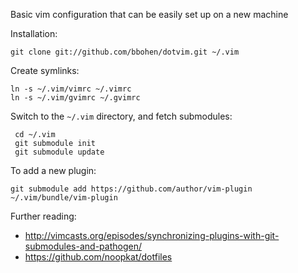 Basic vim configuration that can be easily set up on a new machine

Installation:

```
git clone git://github.com/bbohen/dotvim.git ~/.vim
```

Create symlinks:

 ```
 ln -s ~/.vim/vimrc ~/.vimrc
 ln -s ~/.vim/gvimrc ~/.gvimrc
```

Switch to the `~/.vim` directory, and fetch submodules:

```
 cd ~/.vim
 git submodule init
 git submodule update
```

To add a new plugin:

```
git submodule add https://github.com/author/vim-plugin ~/.vim/bundle/vim-plugin
```

Further reading:
 
- http://vimcasts.org/episodes/synchronizing-plugins-with-git-submodules-and-pathogen/
- https://github.com/noopkat/dotfiles
